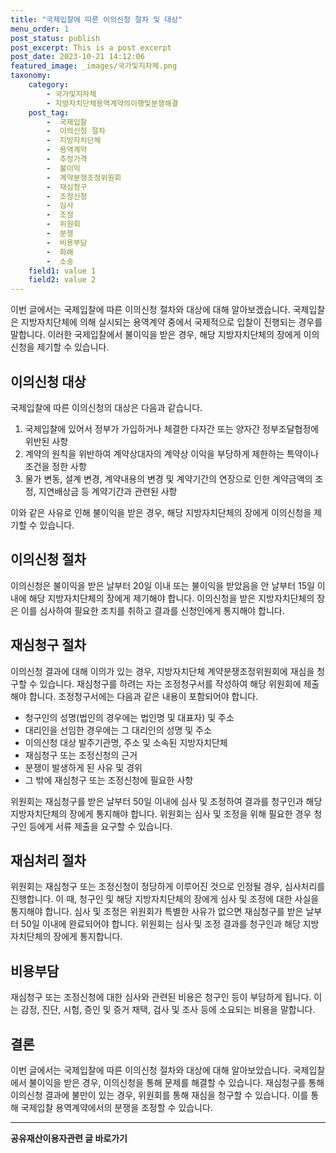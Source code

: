 ```yaml
---
title: "국제입찰에 따른 이의신청 절차 및 대상"
menu_order: 1
post_status: publish
post_excerpt: This is a post excerpt
post_date: 2023-10-21 14:12:06
featured_image: _images/국가및지자체.png
taxonomy:
    category:
        - 국가및지자체
        - 지방자치단체용역계약의이행및분쟁해결
    post_tag:
        -  국제입찰
        -  이의신청 절차
        -  지방자치단체
        -  용역계약
        -  추정가격
        -  불이익
        -  계약분쟁조정위원회
        -  재심청구
        -  조정신청
        -  심사
        -  조정
        -  위원회
        -  분쟁
        -  비용부담
        -  화해
        -  소송
    field1: value 1
    field2: value 2
---
```



이번 글에서는 국제입찰에 따른 이의신청 절차와 대상에 대해 알아보겠습니다. 국제입찰은 지방자치단체에 의해 실시되는 용역계약 중에서 국제적으로 입찰이 진행되는 경우를 말합니다. 이러한 국제입찰에서 불이익을 받은 경우, 해당 지방자치단체의 장에게 이의신청을 제기할 수 있습니다.

## 이의신청 대상

국제입찰에 따른 이의신청의 대상은 다음과 같습니다.

1. 국제입찰에 있어서 정부가 가입하거나 체결한 다자간 또는 양자간 정부조달협정에 위반된 사항
2. 계약의 원칙을 위반하여 계약상대자의 계약상 이익을 부당하게 제한하는 특약이나 조건을 정한 사항
3. 물가 변동, 설계 변경, 계약내용의 변경 및 계약기간의 연장으로 인한 계약금액의 조정, 지연배상금 등 계약기간과 관련된 사항

이와 같은 사유로 인해 불이익을 받은 경우, 해당 지방자치단체의 장에게 이의신청을 제기할 수 있습니다.

## 이의신청 절차

이의신청은 불이익을 받은 날부터 20일 이내 또는 불이익을 받았음을 안 날부터 15일 이내에 해당 지방자치단체의 장에게 제기해야 합니다. 이의신청을 받은 지방자치단체의 장은 이를 심사하여 필요한 조치를 취하고 결과를 신청인에게 통지해야 합니다.

## 재심청구 절차

이의신청 결과에 대해 이의가 있는 경우, 지방자치단체 계약분쟁조정위원회에 재심을 청구할 수 있습니다. 재심청구를 하려는 자는 조정청구서를 작성하여 해당 위원회에 제출해야 합니다. 조정청구서에는 다음과 같은 내용이 포함되어야 합니다.

- 청구인의 성명(법인의 경우에는 법인명 및 대표자) 및 주소
- 대리인을 선임한 경우에는 그 대리인의 성명 및 주소
- 이의신청 대상 발주기관명, 주소 및 소속된 지방자치단체
- 재심청구 또는 조정신청의 근거
- 분쟁이 발생하게 된 사유 및 경위
- 그 밖에 재심청구 또는 조정신청에 필요한 사항

위원회는 재심청구를 받은 날부터 50일 이내에 심사 및 조정하여 결과를 청구인과 해당 지방자치단체의 장에게 통지해야 합니다. 위원회는 심사 및 조정을 위해 필요한 경우 청구인 등에게 서류 제출을 요구할 수 있습니다.

## 재심처리 절차

위원회는 재심청구 또는 조정신청이 정당하게 이루어진 것으로 인정될 경우, 심사처리를 진행합니다. 이 때, 청구인 및 해당 지방자치단체의 장에게 심사 및 조정에 대한 사실을 통지해야 합니다. 심사 및 조정은 위원회가 특별한 사유가 없으면 재심청구를 받은 날부터 50일 이내에 완료되어야 합니다. 위원회는 심사 및 조정 결과를 청구인과 해당 지방자치단체의 장에게 통지합니다.

## 비용부담

재심청구 또는 조정신청에 대한 심사와 관련된 비용은 청구인 등이 부담하게 됩니다. 이는 감정, 진단, 시험, 증인 및 증거 채택, 검사 및 조사 등에 소요되는 비용을 말합니다.

## 결론

이번 글에서는 국제입찰에 따른 이의신청 절차와 대상에 대해 알아보았습니다. 국제입찰에서 불이익을 받은 경우, 이의신청을 통해 문제를 해결할 수 있습니다. 재심청구를 통해 이의신청 결과에 불만이 있는 경우, 위원회를 통해 재심을 청구할 수 있습니다. 이를 통해 국제입찰 용역계약에서의 분쟁을 조정할 수 있습니다.

<!-- wp:separator -->
<hr class="wp-block-separator has-alpha-channel-opacity"/>
<!-- /wp:separator -->
<!-- wp:group {"backgroundColor":"base","layout":{"type":"constrained"}} -->
<div class="wp-block-group has-base-background-color has-background">
<!-- wp:paragraph {"align":"center","fontSize":"large"} -->
<p class="has-text-align-center has-large-font-size"><strong>공유재산이용자관련 글 바로가기</strong></p>
<!-- /wp:paragraph -->


<!-- wp:latest-posts{"categories": [{"id": 1570, "count": 100, "description": "", "link": "https://uknowlaw.com/category/https://uknowlaw.com/category/%ea%b3%b5%ec%9c%a0%ec%9e%ac%ec%82%b0%ec%9d%b4%ec%9a%a9%ec%9e%90//", "name": "공유재산이용자", "slug": "공유재산이용자", "taxonomy": "category", "parent": 0, "meta": [],"_links":{"self":[{"href":"https://uknowlaw.com/wp-json/wp/v2/categories/1570"}],"collection":[{"href":"https://uknowlaw.com/wp-json/wp/v2/categories"}],"about":[{"href":"https://uknowlaw.com/wp-json/wp/v2/taxonomies/category"}],"wp:post_type":[{"href":"https://uknowlaw.com/wp-json/wp/v2/posts?categories=1570"}],"curies":[{"name":"wp","href":"https://api.w.org/{rel}","templated":true}]}}],"postsToShow":100,"excerptLength":28,"postLayout":"grid","columns":2,"featuredImageAlign":"left","featuredImageSizeSlug":"large","fontSize":"medium"} /-->
</div>
<!-- /wp:group -->
    